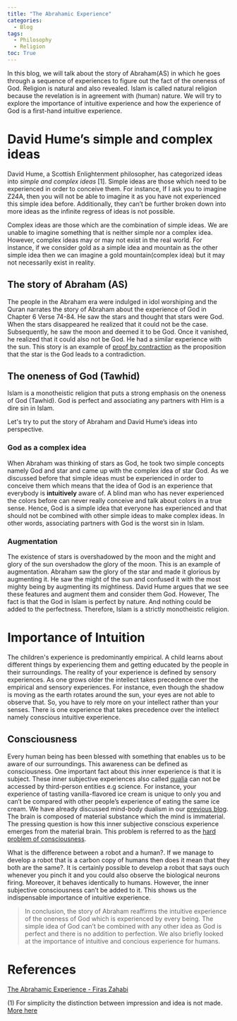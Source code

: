 ```yaml
---
title: "The Abrahamic Experience"
categories:
  - Blog
tags:
  - Philosophy
  - Religion
toc: True
---
```


In this blog, we will talk about the story of Abraham(AS) in which he goes through a sequence of experiences to figure out the fact of the oneness of God. Religion is natural and also revealed. Islam is called natural religion because the revelation is in agreement with (human) nature. We will try to explore the importance of intuitive experience and how the experience of God is a first-hand intuitive experience. 

# David Hume’s simple and complex ideas

David Hume, a Scottish Enlightenment philosopher, has categorized ideas into *simple and complex ideas* [1]. Simple ideas are those which need to be experienced in order to conceive them.  For instance, If I ask you to imagine Z24A, then you will not be able to imagine it as you have not experienced this simple idea before. Additionally, they can’t be further broken down into more ideas as the infinite regress of ideas is not possible.

Complex ideas are those which are the combination of simple ideas. We are unable to imagine something that is neither simple nor a complex idea. However, complex ideas may or may not exist in the real world. For instance, if we consider gold as a simple idea and mountain as the other simple idea then we can imagine a gold mountain(complex idea) but it may not necessarily exist in reality.  

## The story of Abraham (AS)

The people in the Abraham era were indulged in idol worshiping and the Quran narrates the story of Abraham about the experience of God in Chapter 6 Verse 74-84. He saw the stars and thought that stars were God. When the stars disappeared he realized that it could not be the case. Subsequently, he saw the moon and deemed it to be God. Once it vanished, he realized that it could also not be God. He had a similar experience with the sun. This story is an example of [proof by contraction](https://en.wikipedia.org/wiki/Proof_by_contradiction) as the proposition that the star is the God leads to a contradiction. 

## The oneness of God (Tawhid)

Islam is a monotheistic religion that puts a strong emphasis on the oneness of God (Tawhid). God is perfect and associating any partners with Him is a dire sin in Islam. 

Let's try to put the story of Abraham and David Hume’s ideas into perspective.

### God as a complex idea

When Abraham was thinking of stars as God, he took two simple concepts namely God and star and came up with the complex idea of star God. As we discussed before that simple ideas must be experienced in order to conceive them which means that the idea of God is an experience that everybody is **intuitively** aware of. A blind man who has never experienced the colors before can never really conceive and talk about colors in a true sense. Hence, God is a simple idea that everyone has experienced and that should not be combined with other simple ideas to make complex ideas. In other words, associating partners with God is the worst sin in Islam.

### Augmentation

The existence of stars is overshadowed by the moon and the might and glory of the sun overshadow the glory of the moon. This is an example of augmentation. Abraham saw the glory of the star and made it glorious by augmenting it. He saw the might of the sun and confused it with the most mighty being by augmenting its mightiness. David Hume argues that we see these features and augment them and consider them God. However, The fact is that the God in Islam is perfect by nature. And nothing could be added to the perfectness. Therefore, Islam is a strictly monotheistic religion.

# Importance of Intuition

The children's experience is predominantly empirical. A child learns about different things by experiencing them and getting educated by the people in their surroundings. The reality of your experience is defined by sensory experiences. As one grows older the intellect takes precedence over the empirical and sensory experiences. For instance, even though the shadow is moving as the earth rotates around the sun, your eyes are not able to observe that. So, you have to rely more on your intellect rather than your senses. There is one experience that takes precedence over the intellect namely conscious intuitive experience. 

## Consciousness

Every human being has been blessed with something that enables us to be aware of our surroundings.  This awareness can be defined as consciousness. One important fact about this inner experience is that it is subject. These inner subjective experiences also called [qualia](https://en.wikipedia.org/wiki/Qualia) can not be accessed by third-person entities e.g science. For instance, your experience of tasting vanilla-flavored ice cream is unique to only you and can’t be compared with other people’s experience of eating the same ice cream. We have already discussed mind-body dualism in our [previous blog](https://femustafa.github.io/blog/cogito/). The brain is composed of material substance which the mind is immaterial. The pressing question is how this inner subjective conscious experience emerges from the material brain. This problem is referred to as the [hard problem of consciousness](https://en.wikipedia.org/wiki/Hard_problem_of_consciousness).

What is the difference between a robot and a human?. If we manage to develop a robot that is a carbon copy of humans then does it mean that they both are the same?. It is certainly possible to develop a robot that says ouch whenever you pinch it and you could also observe the biological neurons firing. Moreover, it behaves identically to humans. However, the inner subjective consciousness can’t be added to it. This shows us the indispensable importance of intuitive experience.

> In conclusion, the story of Abraham reaffirms the intuitive experience of the oneness of God which is experienced by every being. The simple idea of God can’t be combined with any other idea as God is perfect and there is no addition to perfection. We also briefly looked at the importance of intuitive and concious experience for humans.
> 

# References

 [The Abrahamic Experience - Firas Zahabi](https://www.youtube.com/watch?v=3-kpRLpl7qE)

(1) For simplicity the distinction between impression and idea is not made. [More here](https://iep.utm.edu/hume-ima/#H1)
